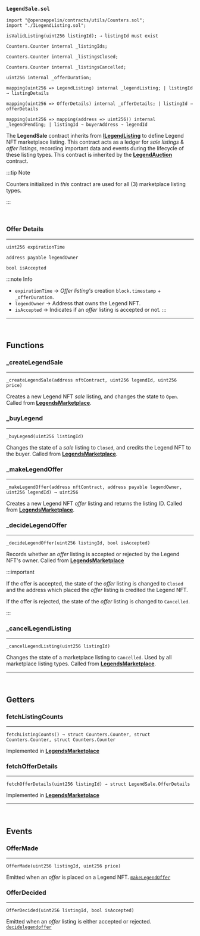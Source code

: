 ### `LegendSale.sol`

``` sol title="imports  | pragma solidity 0.8.4"
import "@openzeppelin/contracts/utils/Counters.sol";
import "./ILegendListing.sol";
```

```sol title="isValidListing | modifier"
isValidListing(uint256 listingId); → listingId must exist
```

```sol title="Internal State Variables"
Counters.Counter internal _listingIds;

Counters.Counter internal _listingsClosed;

Counters.Counter internal _listingsCancelled;

uint256 internal _offerDuration;

mapping(uint256 => LegendListing) internal _legendListing; | listingId → listingDetails

mapping(uint256 => OfferDetails) internal _offerDetails; | listingId → offerDetails

mapping(uint256 => mapping(address => uint256)) internal _legendPending; | listingId → buyerAddress → legendId
```


The **LegendSale** contract inherits from [**ILegendListing**](./ILegendListing) to define Legend NFT marketplace listing.
This contract acts as a ledger for *sale listings* & *offer listings*, recording important data and events during the
lifecycle of these listing types.
This contract is inherited by the [**LegendAuction**](./LegendAuction) contract.

:::tip Note

Counters initialized in *this* contract are used for all (3) marketplace listing types.

:::

<br/>

### Offer Details
---

``` sol title="OfferDetails"
uint256 expirationTime

address payable legendOwner

bool isAccepted
```

:::note Info

* `expirationTime` &rarr; *Offer listing's* creation `block.timestamp` + `_offerDuration`.
* `legendOwner` &rarr; Address that owns the Legend NFT.
* `isAccepted` &rarr; Indicates if an *offer* listing is accepted or not.
:::

---
<br/>

## Functions

### _createLegendSale
---

``` sol title="_createLegendSale | internal"
_createLegendSale(address nftContract, uint256 legendId, uint256 price)
```

Creates a new Legend NFT *sale* listing, and changes the state to `Open`.
Called from [**LegendsMarketplace**](../LegendsMarketplace#createlegendsale).

### _buyLegend
---

``` sol title="_buyLegend | internal"
_buyLegend(uint256 listingId)
```


Changes the state of a *sale* listing to `Closed`, and credits the Legend NFT to the buyer.
Called from [**LegendsMarketplace**](../LegendsMarketplace#buylegend).

### _makeLegendOffer
---

``` sol title="_makeLegendOffer | internal"
_makeLegendOffer(address nftContract, address payable legendOwner, uint256 legendId) → uint256
```

Creates a new Legend NFT *offer* listing and returns the listing ID.
Called from [**LegendsMarketplace**](../LegendsMarketplace#makelegendoffer).

### _decideLegendOffer
---

``` sol title="_decideLegendOffer | internal"
_decideLegendOffer(uint256 listingId, bool isAccepted)
```


Records whether an *offer* listing is accepted or rejected by the Legend NFT's owner. Called from [**LegendsMarketplace**](../LegendsMarketplace#decidelegendoffer)

:::important 

If the offer is accepted, the state of the *offer* listing is changed to `Closed` and the address
which placed the *offer* listing is credited the Legend NFT.

If the offer is rejected, the state of the *offer* listing is changed to `Cancelled`.

:::

### _cancelLegendListing
---

``` sol title="_cancelLegendListing | internal"
_cancelLegendListing(uint256 listingId)
```

Changes the state of a marketplace listing to `Cancelled`. Used by all marketplace listing types.
Called from [**LegendsMarketplace**](../LegendsMarketplace#cancellegendlisting).

---

<br/>

## Getters


### fetchListingCounts
---

``` sol title="fetchListingCounts | public"
fetchListingCounts() → struct Counters.Counter, struct Counters.Counter, struct Counters.Counter
```


Implemented in [**LegendsMarketplace**](../LegendsMarketplace#fetchlistingcounts)

### fetchOfferDetails
---

``` sol title="fetchOfferDetails | public"
fetchOfferDetails(uint256 listingId) → struct LegendSale.OfferDetails
```

Implemented in [**LegendsMarketplace**](../LegendsMarketplace#fetchofferdetails)

---
<br/>

## Events 


### OfferMade
---

``` sol title="OfferMade"
OfferMade(uint256 listingId, uint256 price)
```


Emitted when an *offer* is placed on a Legend NFT.
[`makeLegendOffer`](../LegendsMarketplace#makelegendoffer)

### OfferDecided
---

``` sol title="OfferDecided"
OfferDecided(uint256 listingId, bool isAccepted)
```


Emitted when an *offer* listing is either accepted or rejected.
[`decidelegendoffer`](../LegendsMarketplace#decidelegendoffer)





